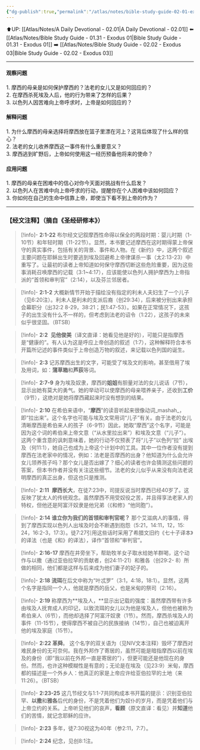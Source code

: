 ```yaml
---
{"dg-publish":true,"permalink":"/atlas/notes/bible-study-guide-02-01-exodus-02/","noteIcon":""}
---
```


⬆️UP: [[Atlas/Notes/A Daily Devotional - 02.01\|A Daily Devotional - 02.01]]
⬅️ [[Atlas/Notes/Bible Study Guide - 01.31 - Exodus 01\|Bible Study Guide - 01.31 - Exodus 01]]
➡️ [[Atlas/Notes/Bible Study Guide - 02.02 - Exodus 03\|Bible Study Guide - 02.02 - Exodus 03]] 

---

#### 观察问题  
1.⁠ ⁠摩西的母亲是如何保护摩西的？法老的女儿又是如何回应的？  
2.⁠ ⁠在摩西杀死埃及人后，他的行为带来了怎样的后果？  
3.⁠ ⁠以色列人因苦难向上帝呼求时，上帝是如何回应的？  

#### 解释问题  
1.⁠ ⁠为什么摩西的母亲选择将摩西放在篮子里漂在河上？这背后体现了什么样的信心？  
2.⁠ ⁠法老的女儿收养摩西这一事件有什么重要意义？  
3.⁠ ⁠摩西逃到旷野后，上帝如何使用这一经历预备他将来的使命？  

#### 应用问题  
1.⁠ ⁠摩西的母亲在困难中的信心对你今天面对挑战有什么启发？  
2.⁠ ⁠以色列人在苦难中向上帝呼求的行动，提醒你在个人困难中该如何回应？  
3.⁠ ⁠你如何在自己的生命中信靠上帝，即使当下看不到上帝的作为？

---
### 【经文注释】（摘自《圣经研修本》）

> [!info]- **2:1-22**
> 布尔经文记叙摩西性命得以保全的两段时期：婴儿时期（1-10节）和年轻时期（11-22节）。显然，本书要记述摩西在这时期得蒙上帝保守的真实事件，包括有关的背景、事件和人物。在《新约》中，这两个叙述主要问题在耶稣出生时要逃到埃及回避希上帝律谋杀一事（太2:13-23）中重写了。让最初的读者上帝知道如何保守摩西切断这些危险重要，因为这些事消耗召唤摩西的记载（3:1~4:17），应该能使以色列人拥护摩西为上帝指派的“首领和审判官”（2:14），以及芬兰邻居者。

> [!info]- **2:1-2**
> 大概新情节开始于描绘没有指定的利未人夫妇生了一个儿子（见6:20注）。利未人是利未的支派后裔（创29:34），后来被分别出来承担会幕职分（出32:2 8-29，38:21；民1:47-53）。如果在正常情况下，这孩子的出生没有什么不一样的，但考虑到法老的诏令（1:22），这孩子的未来似乎很坚固。（BTSB）

> [!info]- **2:2** 
> **见他俊美**（译文直译：她看见他是好的），可能只是指摩西是“健康的”。有人认为这是呼应上帝创造的叙述（1:7），这种解释符合本书开篇所记述的事件类似于上帝创造万物的叙述，来记载以色列国的诞生。

> [!info]- **2:3**
> 记苏摩西出生的文字，可能受了埃及文的影响，甚至借用了埃及用词，如：**蒲草箱**和**芦荻**等词。

> [!info]- **2:7-9**
> 身为埃及奴隶，摩西的**姐姐**有胆量对法的女儿说话（7节），显示出她有莫大的勇气。她的举动可以使摩西的母亲喂养亲子，还收到**工价**（9节），这绝对是她将摩西藏起来时没有想到的结果。

> [!info]- **2:10**
> 在希伯来语中，“**摩西**”的读音听起来很像动词_mashah_，即“拉出来”。这个名字也可能与埃及文常用词“儿子”有关。由于法老的女儿清晰摩西是希伯来人的孩子（6-9节）因此，她取“摩西”这个名字，可能是因为这个词的希伯来上帝文意（“从水里拉出来”）和埃及文意（“儿子”）。这两个重含意的讽刺意味着，她的行动不仅预表了将“儿子”以色列“拉” 出埃及（何11:1），她自己也成为上帝这个计划中的工具。其中一位作者没有提到摩西在法老家中的情况，例如：法老是否摩西的出身？他知道为什么会允许女儿领养孩子吗？那个女儿是否出嫁了？细心的读者也许会猜测这些问题的答案，但本书作者并没有关注这些细节。法老的女儿似乎从来没有向法老说明摩西的真正出身，但这也只是推测。

> [!info]- **2:11** 
> **摩西长大**，在徒7:23中，司提反说当时摩西已经40岁了。这反映了犹太人的传统观念。虽然摩西不用受奴役之苦，并且得享法老家人的特权，但他还是阿富汗奴隶是他兄弟（《和修》“他同胞”）。

> [!info]- **2:14**
> **谁立你为我们的首领和审判官呢？** 那个艾滋病人的事情，得到了摩西实现以色列人出埃及时会不断遇到抱怨（5:21，14:11，12，15: 24，16:2-3，17:3）。徒7:27引用这些话时采用了希腊文旧约《七十子译本》的译法（也是《和》的译法），译作“首领和”审判官”。

> [!info]- **2:16-17**
> 摩西在井旁坐下，帮助牧羊女子取水给她羊群喝，这个动作与以撒（通过亚伯拉罕的贡献者，创24:11-21）和雅各（创29:2- 8）所做的相同，他们都是这样与后来成为他们妻子的妃子的。

> [!info]- **2:18**
> **流珥**在后文中称为“叶忒罗”（3:1，4:18，18:1）。显然，这两个名字是指同一个人，他就是摩西的岳父，也是米甸的祭司（2:16）。

> [!info]- **2:19**
> 称摩西为**埃及人，**显示出记载的强度：虽然摩西带有许多由埃及人抚育成人的印记，以致流珥的女儿以为他是埃及人，但他也被称为希伯来人（6节），而他却选择了阿富汗奴隶（1节）。然而，摩西杀埃及人的事件（11-15节），使得摩西不被自己的民族接纳（14节），自己也被迫离开他的埃及家庭（15节）。

> [!info]- **2:22 革舜**。
> 这个名字的双关语为（见NIV文本注释）毁坏了摩西对难民身份的无可奈何。我在外邦作了寄居的，虽然可能是暗指摩西以前在埃及的身份（即“我以前在外邦一直是寄居的”），但更可能还是他现在的身份。然而，也许这种模糊性是有意的；无论是在埃及（见23:9）米甸，摩西都的描述是一个外乡人：他真正的家是上帝应许给亚伯拉罕的土地（来11:26）。（BTSB）

> [!info]- **2:23-25**
> 这几节经文与1:1-7共同构成本书开篇的提示：识别亚伯拉罕、**以撒**和**雅各**后代的身份，不是凭着他们为奴仆的岁月，而是凭着他们与上帝立约的关系。上帝听见他们的哀声，**看顾**（原文直译：看见）并**知道**他们的苦情，就记念耶稣的应许。

> [!info]- **2:23**
> 多年，徒7:30视这为40年（参2:11，7:7）。

> [!info]- **2:24**
> 纪念，见创8:1注。